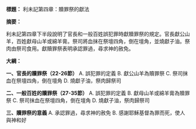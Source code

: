 **標題：** 利未記第四章：贖罪祭的獻法

**摘要：**

利未記第四章下半段說明了官長和一般百姓誤犯罪時獻贖罪祭的規定。官長獻公山羊，百姓獻母山羊或綿羊膏。祭司將血抹在祭壇四角，倒在壇角，並燒獻子油。祭肉由祭司食用。獻贖罪祭表明承認罪過，尋求神的赦免。

**大綱：**

**一、官長的贖罪祭（22-26節）**
    A. 誤犯罪的定義
    B. 獻公山羊為贖罪祭
    C. 祭司抹血在祭壇四角，倒在壇角
    D. 燒獻子油，祭肉歸祭司

**二、一般百姓的贖罪祭（27-35節）**
    A. 誤犯罪的定義
    B. 獻母山羊或綿羊膏為贖罪祭
    C. 祭司抹血在祭壇四角，倒在壇角
    D. 燒獻子油，祭肉歸祭司

**三、贖罪祭的意義**
    A. 承認罪過，尋求神的赦免
    B. 感謝耶穌基督為罪而死，使人與神和好